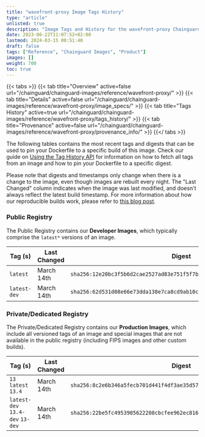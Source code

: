 ```yaml
---
title: "wavefront-proxy Image Tags History"
type: "article"
unlisted: true
description: "Image Tags and History for the wavefront-proxy Chainguard Image"
date: 2023-06-22T11:07:52+02:00
lastmod: 2024-03-15 00:51:40
draft: false
tags: ["Reference", "Chainguard Images", "Product"]
images: []
weight: 700
toc: true
---
```


{{< tabs >}}
{{< tab title="Overview" active=false url="/chainguard/chainguard-images/reference/wavefront-proxy/" >}}
{{< tab title="Details" active=false url="/chainguard/chainguard-images/reference/wavefront-proxy/image_specs/" >}}
{{< tab title="Tags History" active=true url="/chainguard/chainguard-images/reference/wavefront-proxy/tags_history/" >}}
{{< tab title="Provenance" active=false url="/chainguard/chainguard-images/reference/wavefront-proxy/provenance_info/" >}}
{{</ tabs >}}

The following tables contains the most recent tags and digests that can be used to pin your Dockerfile to a specific build of this image. Check our guide on [Using the Tag History API](/chainguard/chainguard-images/using-the-tag-history-api/) for information on how to fetch all tags from an image and how to pin your Dockerfile to a specific digest.

Please note that digests and timestamps only change when there is a change to the image, even though images are rebuilt every night. The "Last Changed" column indicates when the image was last modified, and doesn't always reflect the latest build timestamp. For more information about how our reproducible builds work, please refer to [this blog post](https://www.chainguard.dev/unchained/reproducing-chainguards-reproducible-image-builds).

### Public Registry
The Public Registry contains our **Developer Images**, which typically comprise the `latest*` versions of an image.

| Tag (s)       | Last Changed | Digest                                                                    |
|---------------|--------------|---------------------------------------------------------------------------|
|  `latest`     | March 14th   | `sha256:12e20bc3f5b6d2cae2527ad83e751f5f7bf1f614da93b90bb2b0dde40191beaa` |
|  `latest-dev` | March 14th   | `sha256:62d531d08e66e73dda138e7ca8cd9ab10c7d7d149bc36c4bcce743866e81f306` |


### Private/Dedicated Registry
The Private/Dedicated Registry contains our **Production Images**, which include all versioned tags of an image and special images that are not available in the public registry (including FIPS images and other custom builds).

| Tag (s)                           | Last Changed | Digest                                                                    |
|-----------------------------------|--------------|---------------------------------------------------------------------------|
|  `13` `latest` `13.4`             | March 14th   | `sha256:8c2e6b346a5fecb701d441f4df3ae35d578e6eecbffdd49f0bdbb36f4fffe090` |
|  `latest-dev` `13.4-dev` `13-dev` | March 14th   | `sha256:22be5fc4953905622208cbcfee962ec8164489d2ab35dc23406738476766685b` |

